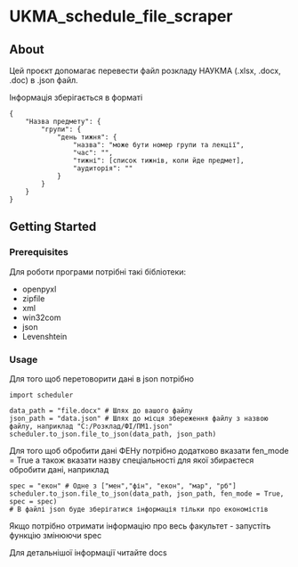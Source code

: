 # UKMA_schedule_file_scraper

## About
Цей проєкт допомагає перевести файл розкладу НАУКМА (.xlsx, .docx, .doc) в .json файл.

Інформація зберігається в форматі
```
{
    "Назва предмету": {
        "групи": {
            "день тижня": {
                "назва": "може бути номер групи та лекції",
                "час": "",
                "тижні": [список тижнів, коли йде предмет],
                "аудиторія": ""
            }
        }
    }
}
```

## Getting Started

### Prerequisites

Для роботи програми потрібні такі бібліотеки:

- openpyxl
- zipfile
- xml
- win32com
- json
- Levenshtein

### Usage

Для того щоб перетоворити дані в json потрібно

```
import scheduler

data_path = "file.docx" # Шлях до вашого файлу
json_path = "data.json" # Шлях до місця збереження файлу з назвою файлу, наприклад "C:/Розклад/ФІ/ПМ1.json"
scheduler.to_json.file_to_json(data_path, json_path)
```

Для того щоб обробити дані ФЕНу потрібно додатково вказати fen_mode = True а також вказати назву спеціальності для якої збираєтеся обробити дані, наприклад
```
spec = "екон" # Одне з ["мен","фін", "екон", "мар", "рб"]
scheduler.to_json.file_to_json(data_path, json_path, fen_mode = True, spec = spec) 
# В файлі json буде зберігатися інформація тільки про економістів
```
Якщо потрібно отримати інформацію про весь факультет - запустіть функцію змінюючи spec

Для детальнішої інформації читайте docs

